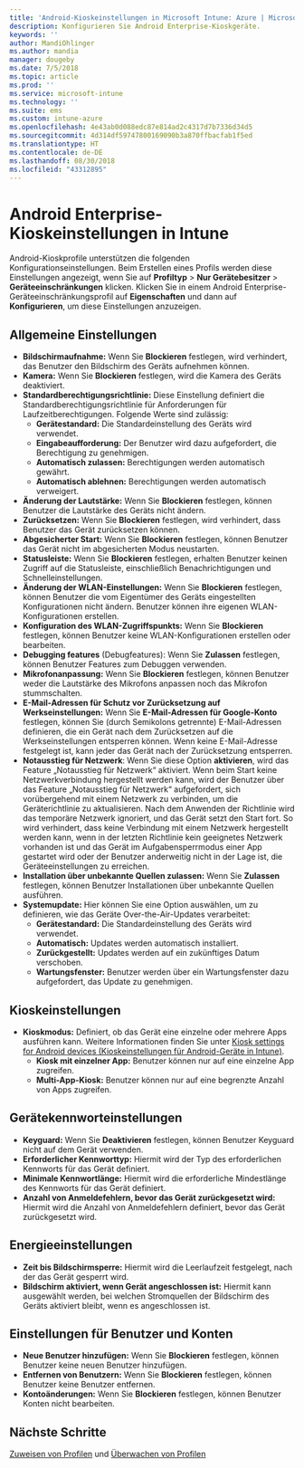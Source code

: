 ```yaml
---
title: 'Android-Kioskeinstellungen in Microsoft Intune: Azure | Microsoft-Dokumentation'
description: Konfigurieren Sie Android Enterprise-Kioskgeräte.
keywords: ''
author: MandiOhlinger
ms.author: mandia
manager: dougeby
ms.date: 7/5/2018
ms.topic: article
ms.prod: ''
ms.service: microsoft-intune
ms.technology: ''
ms.suite: ems
ms.custom: intune-azure
ms.openlocfilehash: 4e43ab0d088edc87e814ad2c4317d7b7336d34d5
ms.sourcegitcommit: 4d314df59747800169090b3a870ffbacfab1f5ed
ms.translationtype: HT
ms.contentlocale: de-DE
ms.lasthandoff: 08/30/2018
ms.locfileid: "43312895"
---
```

# <a name="android-enterprise-kiosk-settings-in-intune"></a>Android Enterprise-Kioskeinstellungen in Intune

Android-Kioskprofile unterstützen die folgenden Konfigurationseinstellungen. Beim Erstellen eines Profils werden diese Einstellungen angezeigt, wenn Sie auf **Profiltyp** > **Nur Gerätebesitzer** > **Geräteeinschränkungen** klicken. Klicken Sie in einem Android Enterprise-Geräteeinschränkungsprofil auf **Eigenschaften** und dann auf **Konfigurieren**, um diese Einstellungen anzuzeigen.

## <a name="general-settings"></a>Allgemeine Einstellungen

- **Bildschirmaufnahme:** Wenn Sie **Blockieren** festlegen, wird verhindert, das Benutzer den Bildschirm des Geräts aufnehmen können.
- **Kamera:** Wenn Sie **Blockieren** festlegen, wird die Kamera des Geräts deaktiviert.
- **Standardberechtigungsrichtlinie:** Diese Einstellung definiert die Standardberechtigungsrichtlinie für Anforderungen für Laufzeitberechtigungen. Folgende Werte sind zulässig:
    - **Gerätestandard:** Die Standardeinstellung des Geräts wird verwendet.
    - **Eingabeaufforderung:** Der Benutzer wird dazu aufgefordert, die Berechtigung zu genehmigen.
    - **Automatisch zulassen:** Berechtigungen werden automatisch gewährt.
    - **Automatisch ablehnen:** Berechtigungen werden automatisch verweigert.
- **Änderung der Lautstärke:** Wenn Sie **Blockieren** festlegen, können Benutzer die Lautstärke des Geräts nicht ändern.
- **Zurücksetzen:** Wenn Sie **Blockieren** festlegen, wird verhindert, dass Benutzer das Gerät zurücksetzen können.
- **Abgesicherter Start:** Wenn Sie **Blockieren** festlegen, können Benutzer das Gerät nicht im abgesicherten Modus neustarten.
- **Statusleiste:** Wenn Sie **Blockieren** festlegen, erhalten Benutzer keinen Zugriff auf die Statusleiste, einschließlich Benachrichtigungen und Schnelleinstellungen.
- **Änderung der WLAN-Einstellungen:** Wenn Sie **Blockieren** festlegen, können Benutzer die vom Eigentümer des Geräts eingestellten Konfigurationen nicht ändern. Benutzer können ihre eigenen WLAN-Konfigurationen erstellen.
- **Konfiguration des WLAN-Zugriffspunkts:** Wenn Sie **Blockieren** festlegen, können Benutzer keine WLAN-Konfigurationen erstellen oder bearbeiten.
- **Debugging features** (Debugfeatures): Wenn Sie **Zulassen** festlegen, können Benutzer Features zum Debuggen verwenden.
- **Mikrofonanpassung:** Wenn Sie **Blockieren** festlegen, können Benutzer weder die Lautstärke des Mikrofons anpassen noch das Mikrofon stummschalten.
- **E-Mail-Adressen für Schutz vor Zurücksetzung auf Werkseinstellungen:** Wenn Sie **E-Mail-Adressen für Google-Konto** festlegen, können Sie (durch Semikolons getrennte) E-Mail-Adressen definieren, die ein Gerät nach dem Zurücksetzen auf die Werkseinstellungen entsperren können. Wenn keine E-Mail-Adresse festgelegt ist, kann jeder das Gerät nach der Zurücksetzung entsperren.
- **Notausstieg für Netzwerk**: Wenn Sie diese Option **aktivieren**, wird das Feature „Notausstieg für Netzwerk“ aktiviert. Wenn beim Start keine Netzwerkverbindung hergestellt werden kann, wird der Benutzer über das Feature „Notausstieg für Netzwerk“ aufgefordert, sich vorübergehend mit einem Netzwerk zu verbinden, um die Geräterichtlinie zu aktualisieren. Nach dem Anwenden der Richtlinie wird das temporäre Netzwerk ignoriert, und das Gerät setzt den Start fort. So wird verhindert, dass keine Verbindung mit einem Netzwerk hergestellt werden kann, wenn in der letzten Richtlinie kein geeignetes Netzwerk vorhanden ist und das Gerät im Aufgabensperrmodus einer App gestartet wird oder der Benutzer anderweitig nicht in der Lage ist, die Geräteeinstellungen zu erreichen.
- **Installation über unbekannte Quellen zulassen:** Wenn Sie **Zulassen** festlegen, können Benutzer Installationen über unbekannte Quellen ausführen.
- **Systemupdate:** Hier können Sie eine Option auswählen, um zu definieren, wie das Geräte Over-the-Air-Updates verarbeitet:
    - **Gerätestandard:** Die Standardeinstellung des Geräts wird verwendet.
    - **Automatisch:** Updates werden automatisch installiert.
    - **Zurückgestellt:** Updates werden auf ein zukünftiges Datum verschoben.
    - **Wartungsfenster:** Benutzer werden über ein Wartungsfenster dazu aufgefordert, das Update zu genehmigen.

## <a name="kiosk-settings"></a>Kioskeinstellungen

- **Kioskmodus:** Definiert, ob das Gerät eine einzelne oder mehrere Apps ausführen kann. Weitere Informationen finden Sie unter [Kiosk settings for Android devices (Kioskeinstellungen für Android-Geräte in Intune)](android-kiosk-settings.md).
    - **Kiosk mit einzelner App:** Benutzer können nur auf eine einzelne App zugreifen.
    - **Multi-App-Kiosk:** Benutzer können nur auf eine begrenzte Anzahl von Apps zugreifen.

## <a name="device-password-settings"></a>Gerätekennworteinstellungen

- **Keyguard:** Wenn Sie **Deaktivieren** festlegen, können Benutzer Keyguard nicht auf dem Gerät verwenden.
- **Erforderlicher Kennworttyp:** Hiermit wird der Typ des erforderlichen Kennworts für das Gerät definiert.
- **Minimale Kennwortlänge:** Hiermit wird die erforderliche Mindestlänge des Kennworts für das Gerät definiert.
- **Anzahl von Anmeldefehlern, bevor das Gerät zurückgesetzt wird:** Hiermit wird die Anzahl von Anmeldefehlern definiert, bevor das Gerät zurückgesetzt wird.

## <a name="power-settings"></a>Energieeinstellungen

- **Zeit bis Bildschirmsperre:** Hiermit wird die Leerlaufzeit festgelegt, nach der das Gerät gesperrt wird.
- **Bildschirm aktiviert, wenn Gerät angeschlossen ist:** Hiermit kann ausgewählt werden, bei welchen Stromquellen der Bildschirm des Geräts aktiviert bleibt, wenn es angeschlossen ist.

## <a name="users-and-accounts-settings"></a>Einstellungen für Benutzer und Konten

- **Neue Benutzer hinzufügen:** Wenn Sie **Blockieren** festlegen, können Benutzer keine neuen Benutzer hinzufügen.
- **Entfernen von Benutzern:** Wenn Sie **Blockieren** festlegen, können Benutzer keine Benutzer entfernen.
- **Kontoänderungen:** Wenn Sie **Blockieren** festlegen, können Benutzer Konten nicht bearbeiten.

## <a name="next-steps"></a>Nächste Schritte
[Zuweisen von Profilen](device-profile-assign.md) und [Überwachen von Profilen](device-profile-monitor.md)




